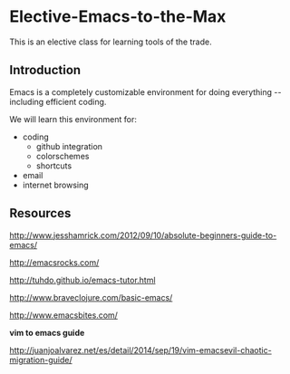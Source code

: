 Elective-Emacs-to-the-Max
=========================

This is an elective class for learning tools of the trade.


## Introduction

Emacs is a completely customizable environment for doing everything -- including efficient coding.

We will learn this environment for:

* coding
  * github integration
  * colorschemes
  * shortcuts
* email
* internet browsing



## Resources

http://www.jesshamrick.com/2012/09/10/absolute-beginners-guide-to-emacs/

http://emacsrocks.com/

http://tuhdo.github.io/emacs-tutor.html

http://www.braveclojure.com/basic-emacs/

http://www.emacsbites.com/


**vim to emacs guide**

http://juanjoalvarez.net/es/detail/2014/sep/19/vim-emacsevil-chaotic-migration-guide/

